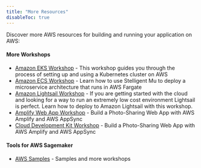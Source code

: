 ```yaml
---
title: "More Resources"
disableToc: true
---
```


Discover more AWS resources for building and running your application on AWS:

#### More Workshops

* [Amazon EKS Workshop](https://eksworkshop.com) - This workshop guides you through the process of setting up and using a Kubernetes cluster on AWS
* [Amazon ECS Workshop](https://ecsworkshop.com) - Learn how to use Stelligent Mu to deploy a microservice architecture that runs in AWS Fargate
* [Amazon Lightsail Workshop](https://lightsailworkshop.com) - If you are getting started with the cloud and looking for a way to run an extremely low cost environment Lightsail is perfect. Learn how to deploy to Amazon Lightsail with this workshop.
* [Amplify Web App Workshop](https://amplify-workshop.go-aws.com/) - Build a Photo-Sharing Web App with AWS Amplify and AWS AppSync
* [Cloud Development Kit Workshop](https://cdkworkshop.com/) - Build a Photo-Sharing Web App with AWS Amplify and AWS AppSync

#### Tools for AWS Sagemaker 

* [AWS Samples](https://github.com/aws-samples) - Samples and more workshops
